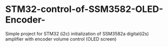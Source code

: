 # STM32-control-of-SSM3582-OLED-Encoder-
Simple project for STM32 (i2c) initialization of SSM3582a digital(i2s) amplifier with encoder volume control (OLED screen)
